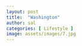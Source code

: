 ```yaml
---
layout: post
title:  "Washington"
author: sal
categories: [ Lifestyle ]
image: assets/images/7.jpg
---
```

